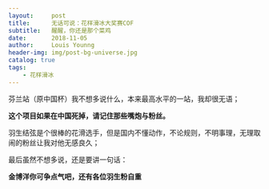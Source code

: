 ```yaml
---
layout:     post
title:      无话可说：花样滑冰大奖赛COF
subtitle:   醒醒，你还是那个菜鸡
date:       2018-11-05
author:     Louis Younng
header-img: img/post-bg-universe.jpg
catalog: true
tags:
    - 花样滑冰
---
```


芬兰站（原中国杯）我不想多说什么，本来最高水平的一站，我却很无语；

**这个项目如果在中国死掉，请记住那些嘴炮与粉丝。**

羽生结弦是个很棒的花滑选手，但是国内不懂动作，不论规则，不明事理，无理取闹的粉丝让我对他无感良久；

最后虽然不想多说，还是要讲一句话：

**金博洋你可争点气吧，还有各位羽生粉自重**